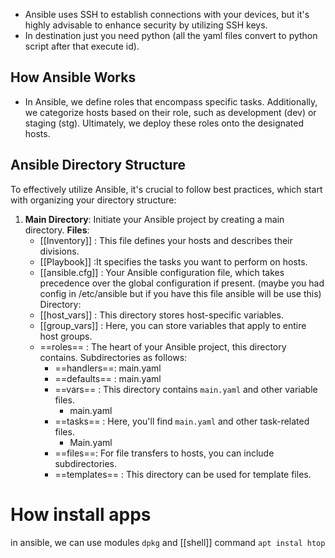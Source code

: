   - Ansible uses SSH to establish connections with your devices, but it's highly advisable to enhance security by utilizing SSH keys.
 - In destination just you need python (all the yaml files convert to python script after that execute id).
## How Ansible Works
- In Ansible, we define roles that encompass specific tasks. Additionally, we categorize hosts based on their role, such as development (dev) or staging (stg). Ultimately, we deploy these roles onto the designated hosts.
##  Ansible Directory Structure
To effectively utilize Ansible, it's crucial to follow best practices, which start with organizing your directory structure:
1.  **Main Directory**: Initiate your Ansible project by creating a main directory.
   **Files**:
	   - [[Inventory]] : This file defines your hosts and describes their divisions.
	   - [[Playbook]] :It specifies the tasks you want to perform on hosts.
	   - [[ansible.cfg]] : Your Ansible configuration file, which takes precedence over the global configuration if present. (maybe you had config in /etc/ansible but if you have this file ansible will be use this)
   Directory:
	   - [[host_vars]] : This directory stores host-specific variables.
	   - [[group_vars]] : Here, you can store variables that apply to entire host groups.
	   - ==roles== : The heart of your Ansible project, this directory contains. Subdirectories as follows:
	     - ==handlers==: 
	       main.yaml
	     - ==defaults== : 
	       main.yaml
	     - ==vars== : This directory contains `main.yaml` and other variable files.
	       - main.yaml
	     - ==tasks== : Here, you'll find `main.yaml` and other task-related files.
	       - Main.yaml
	     - ==files==: For file transfers to hosts, you can include subdirectories.
	     -  ==templates== : This directory can be used for template files.


# How install apps

in ansible, we can use modules `dpkg` and [[shell]] command `apt instal htop`
  
